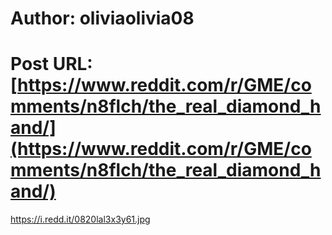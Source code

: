 # Author: oliviaolivia08
# Post URL: [https://www.reddit.com/r/GME/comments/n8flch/the_real_diamond_hand/](https://www.reddit.com/r/GME/comments/n8flch/the_real_diamond_hand/)


https://i.redd.it/0820lal3x3y61.jpg
